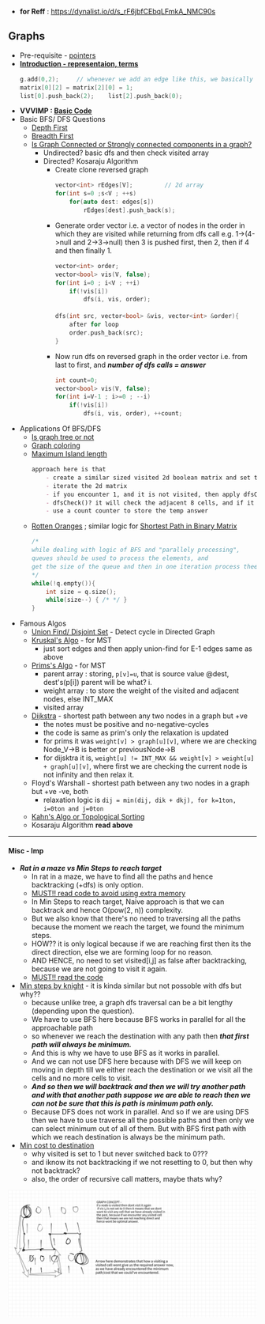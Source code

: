 - **for Reff** : https://dynalist.io/d/s_rF6jbfCEbqLFmkA_NMC90s

## Graphs
- Pre-requisite - [pointers](pointers.cpp)
- **[Introduction - representaion, terms](https://www.programiz.com/dsa/graph)**
    ```cpp
    g.add(0,2);     // whenever we add an edge like this, we basically
    matrix[0][2] = matrix[2][0] = 1;
    list[0].push_back(2);    list[2].push_back(0);
    ```
- **VVVIMP : [Basic Code](graphs/1_basic.cpp)** 
- Basic BFS/ DFS Questions
    - [Depth First](graphs/2_dfs_bfs.cpp)
    - [Breadth First](graphs/2_dfs_bfs.cpp)
    - [Is Graph Connected or Strongly connected components in a graph?](graphs/3_graph_connected.cpp) 
        - Undirected? basic dfs and then check visited array 
        - Directed? Kosaraju Algorithm
            - Create clone reversed graph
                ```cpp
                vector<int> rEdges[V];         // 2d array
                for(int s=0 ;s<V ; ++s)
                    for(auto dest: edges[s])
                        rEdges[dest].push_back(s);
                ```
            - Generate order vector i.e. a vector of nodes in the order in which they are visited while returning from dfs call e.g. 1->(4->null and 2->3->null) then 3 is pushed first, then 2, then if 4 and then finally 1.
                ```cpp
                vector<int> order;
                vector<bool> vis(V, false);
                for(int i=0 ; i<V ; ++i)
                    if(!vis[i])
                        dfs(i, vis, order);
                
                dfs(int src, vector<bool> &vis, vector<int> &order){
                    after for loop
                    order.push_back(src);
                }
                ```
            - Now run dfs on reversed graph in the order vector i.e. from last to first, and ___number of dfs calls = answer___
                ```cpp
                int count=0;
                vector<bool> vis(V, false);
                for(int i=V-1 ; i>=0 ; --i)
                    if(!vis[i])
                        dfs(i, vis, order), ++count;
                ```
- Applications Of BFS/DFS
    - [Is graph tree or not](graphs/4_is_tree.cpp)
    - [Graph coloring](graphs/5_graph_coloring.cpp)
    - [Maximum Island length](https://www.geeksforgeeks.org/find-length-largest-region-boolean-matrix/)
        ```md
        approach here is that
            - create a similar sized visited 2d boolean matrix and set to false.
            - iterate the 2d matrix
            - if you encounter 1, and it is not visited, then apply dfsCheck on it
            - dfsCheck()? it will check the adjacent 8 cells, and if it is 1 then again check that cell adjacent, but make sure to mark the cells as visited to prevent it from infinite loop.
            - use a count counter to store the temp answer
        ```
    - [Rotten Oranges](graphs/9_rotten_oranges.cpp) ; similar logic for [Shortest Path in Binary Matrix](https://www.codingninjas.com/codestudio/guided-paths/data-structures-algorithms/content/118511/offering/1381547?leftPanelTab=3)
        ```cpp
        /*
        while dealing with logic of BFS and "parallely processing",
        queues should be used to process the elements, and
        get the size of the queue and then in one iteration process thee elements till these size 
        */
        while(!q.empty()){
            int size = q.size();
            while(size--) { /* */ }
        }
        ```
- Famous Algos
    - [Union Find/ Disjoint Set](graphs/5_union-find.md) - Detect cycle in Directed Graph
    - [Kruskal's Algo](graphs/5_kruskal.cpp) - for MST
        - just sort edges and then apply union-find for E-1 edges same as above
    - [Prims's Algo](graphs/6_prims.cpp) - for MST
        - parent array : storing, `p[v]=u`, that is source value @dest, dest's(p[i]) parent will be what? i.
        - weight array : to store the weight of the visited and adjacent nodes, else INT_MAX
        - visited array
    - [Dijkstra](graphs/7_dijkstra.cpp) - shortest path between any two nodes in a graph but +ve
        - the notes must be positive and no-negative-cycles
        - the code is same as prim's only the relaxation is updated
        - for prims it was `weight[v] > graph[u][v]`, where we are checking Node_V->B is better or previousNode->B
        - for dijsktra it is, `weight[u] != INT_MAX && weight[v] > weight[u] + graph[u][v]`, where first we are checking the current node is not infinity and then relax it.
    - Floyd's Warshall - shortest path between any two nodes in a graph but +ve -ve, both
        - relaxation logic is `dij = min(dij, dik + dkj), for k=1ton, i=0ton and j=0ton`
    - [Kahn's Algo or Topological Sorting](graphs/8_topological.cpp)
    - Kosaraju Algorithm __read above__


<hr>


#### Misc - Imp
- ___Rat in a maze vs Min Steps to reach target___
    - In rat in a maze, we have to find all the paths and hence backtracking (+dfs) is only option.
    - [MUST!! read code to avoid using extra memory](backtracking/2_rat_maze.cpp)
    - In Min Steps to reach target, Naive approach is that we can backtrack and hence O(pow(2, n)) complexity.
    - But we also know that there's no need to traversing all the paths because the moment we reach the target, we found the minimum steps.
    - HOW?? it is only logical because if we are reaching first then its the direct direction, else we are forming loop for no reason.
    - AND HENCE, no need to set visited[i,j] as false after backtracking, because we are not going to visit it again.
    - [MUST!! read the code]((graphs/11_min_steps_reach_target.cpp))
- [Min steps by knight](graphs/10_steps_knights.cpp) - it is kinda similar but not possoble with dfs but why?? 
    - because unlike tree, a graph dfs traversal can be a bit lengthy (depending upon the question). 
    - We have to use BFS here because BFS works in parallel for all the approachable path
    - so whenever we reach the destination with any path then ___that first path will always be minimum.___ 
    - And this is why we have to use BFS as it works in parallel. 
    - And we can not use DFS here because with DFS we will keep on moving in depth till we either reach the destination or we visit all the cells and no more cells to visit. 
    - ___And so then we will backtrack and then we will try another path and with that another path suppose we are able to reach then we can not be sure that this is path is minimum path only.___ 
    - Because DFS does not work in parallel. And so if we are using DFS then we have to use traverse all the possible paths and then only we can select minimum out of all of them. But with BFS first path with which we reach destination is always be the minimum path.
- [Min cost to destination](graphs/12_min_cost_dest.cpp)
    - why visited is set to 1 but never switched back to 0??? 
    - and iknow its not backtracking if we not resetting to 0, but then why not backtrack?
    - also, the order of recursive call matters, maybe thats why?

<img src=".assets/graph1.png">